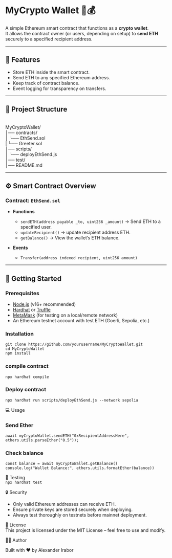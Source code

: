 # MyCrypto Wallet 🦊💰

A simple Ethereum smart contract that functions as a **crypto wallet**.  
It allows the contract owner (or users, depending on setup) to **send ETH** securely to a specified recipient address.

---

## 📌 Features
- Store ETH inside the smart contract.
- Send ETH to any specified Ethereum address.
- Keep track of contract balance.
- Event logging for transparency on transfers.

---

## 📂 Project Structure
<br/>MyCryptoWallet/
<br/>│── contracts/
<br/>│ └── EthSend.sol
<br/>| └── Greeter.sol
<br/>│── scripts/
<br/>│ └── deployEthSend.js
<br/>│── test/
<br/>│── README.md


---

## ⚙️ Smart Contract Overview

### Contract: `EthSend.sol`

- **Functions**
  - `sendETH(address payable _to, uint256 _amount)` → Send ETH to a specified user.
  - `updateRecipient()` → update recipient address ETH.
  - `getBalance()` → View the wallet’s ETH balance.

- **Events** 
  - `Transfer(address indexed recipient, uint256 amount)`

---

## 🚀 Getting Started

### Prerequisites
- [Node.js](https://nodejs.org/) (v16+ recommended)
- [Hardhat](https://hardhat.org/) or [Truffle](https://trufflesuite.com/)
- [MetaMask](https://metamask.io/) (for testing on a local/remote network)
- An Ethereum testnet account with test ETH (Goerli, Sepolia, etc.)

### Installation
`git clone https://github.com/yourusername/MyCryptoWallet.git`<br/>
`cd MyCryptoWallet`<br/>
`npm install`

### compile contract
`npx hardhat compile`

### Deploy contract
`npx hardhat run scripts/deployEthSend.js --network sepolia`

💻 Usage
### Send Ether
`await myCryptoWallet.sendETH("0xRecipientAddressHere", ethers.utils.parseEther("0.5"));`

### Check balance
`const balance = await myCryptoWallet.getBalance()`<br/>
`console.log("Wallet Balance:", ethers.utils.formatEther(balance))`<br/>

🧪 Testing <br/>
`npx hardhat test`

🔒 Security

* Only valid Ethereum addresses can receive ETH.
* Ensure private keys are stored securely when deploying.
* Always test thoroughly on testnets before mainnet deployment.

📜 License <br/>
This project is licensed under the MIT License – feel free to use and modify.

👨‍💻 Author

Built with ❤️ by Alexander Irabor
